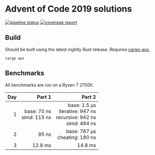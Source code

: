 # Advent of Code 2019 solutions

[![pipeline status](https://gitlab.com/Naalunth/aoc_2019/badges/master/pipeline.svg)](https://gitlab.com/Naalunth/aoc_2019/commits/master)
[![coverage report](https://gitlab.com/Naalunth/aoc_2019/badges/master/coverage.svg)](https://gitlab.com/Naalunth/aoc_2019/commits/master)

## Build
Should be built using the latest nightly Rust release. Requires [cargo-aoc](https://github.com/gobanos/cargo-aoc).
```
cargo aoc
```


## Benchmarks
All benchmarks are run on a Ryzen 7 2700X.

|  Day |                      Part 1 |                                                                 Part 2 |
| ---: | --------------------------: | ---------------------------------------------------------------------: |
|    1 | base: 70 ns<br>simd: 115 ns | base: 1.5 µs<br>iterative: 947 ns<br>recursive: 942 ns<br>simd: 484 ns |
|    2 |                       95 ns |                                       base: 787 µs<br>cheating: 180 ns |
|    3 |                     12.8 ms |                                                                14.8 ms |
